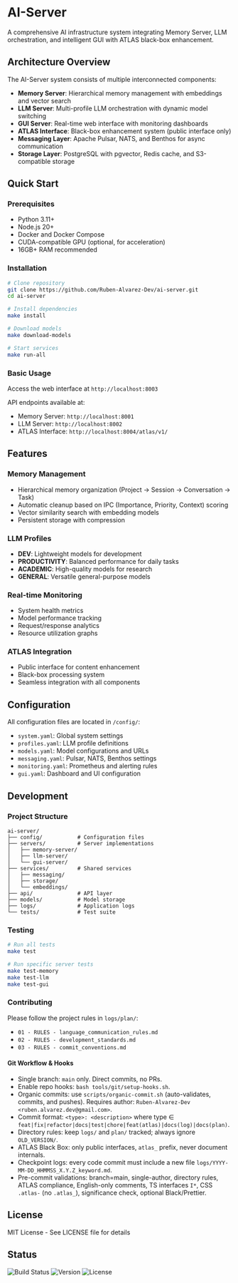 # AI-Server

A comprehensive AI infrastructure system integrating Memory Server, LLM orchestration, and intelligent GUI with ATLAS black-box enhancement.

## Architecture Overview

The AI-Server system consists of multiple interconnected components:

- **Memory Server**: Hierarchical memory management with embeddings and vector search
- **LLM Server**: Multi-profile LLM orchestration with dynamic model switching
- **GUI Server**: Real-time web interface with monitoring dashboards
- **ATLAS Interface**: Black-box enhancement system (public interface only)
- **Messaging Layer**: Apache Pulsar, NATS, and Benthos for async communication
- **Storage Layer**: PostgreSQL with pgvector, Redis cache, and S3-compatible storage

## Quick Start

### Prerequisites

- Python 3.11+
- Node.js 20+
- Docker and Docker Compose
- CUDA-compatible GPU (optional, for acceleration)
- 16GB+ RAM recommended

### Installation

```bash
# Clone repository
git clone https://github.com/Ruben-Alvarez-Dev/ai-server.git
cd ai-server

# Install dependencies
make install

# Download models
make download-models

# Start services
make run-all
```

### Basic Usage

Access the web interface at `http://localhost:8003`

API endpoints available at:
- Memory Server: `http://localhost:8001`
- LLM Server: `http://localhost:8002`
- ATLAS Interface: `http://localhost:8004/atlas/v1/`

## Features

### Memory Management
- Hierarchical memory organization (Project → Session → Conversation → Task)
- Automatic cleanup based on IPC (Importance, Priority, Context) scoring
- Vector similarity search with embedding models
- Persistent storage with compression

### LLM Profiles
- **DEV**: Lightweight models for development
- **PRODUCTIVITY**: Balanced performance for daily tasks
- **ACADEMIC**: High-quality models for research
- **GENERAL**: Versatile general-purpose models

### Real-time Monitoring
- System health metrics
- Model performance tracking
- Request/response analytics
- Resource utilization graphs

### ATLAS Integration
- Public interface for content enhancement
- Black-box processing system
- Seamless integration with all components

## Configuration

All configuration files are located in `/config/`:

- `system.yaml`: Global system settings
- `profiles.yaml`: LLM profile definitions
- `models.yaml`: Model configurations and URLs
- `messaging.yaml`: Pulsar, NATS, Benthos settings
- `monitoring.yaml`: Prometheus and alerting rules
- `gui.yaml`: Dashboard and UI configuration

## Development

### Project Structure

```
ai-server/
├── config/           # Configuration files
├── servers/          # Server implementations
│   ├── memory-server/
│   ├── llm-server/
│   └── gui-server/
├── services/         # Shared services
│   ├── messaging/
│   ├── storage/
│   └── embeddings/
├── api/              # API layer
├── models/           # Model storage
├── logs/             # Application logs
└── tests/            # Test suite
```

### Testing

```bash
# Run all tests
make test

# Run specific server tests
make test-memory
make test-llm
make test-gui
```

### Contributing

Please follow the project rules in `logs/plan/`:
- `01 - RULES - language_communication_rules.md`
- `02 - RULES - development_standards.md`
- `03 - RULES - commit_conventions.md`

#### Git Workflow & Hooks
- Single branch: `main` only. Direct commits, no PRs.
- Enable repo hooks: `bash tools/git/setup-hooks.sh`.
- Organic commits: use `scripts/organic-commit.sh` (auto-validates, commits, and pushes). Requires author: `Ruben-Alvarez-Dev <ruben.alvarez.dev@gmail.com>`.
- Commit format: `<type>: <description>` where type ∈ `feat|fix|refactor|docs|test|chore|feat(atlas)|docs(log)|docs(plan)`.
- Directory rules: keep `logs/` and `plan/` tracked; always ignore `OLD_VERSION/`.
- ATLAS Black Box: only public interfaces, `atlas_` prefix, never document internals.
- Checkpoint logs: every code commit must include a new file `logs/YYYY-MM-DD_HHMMSS_X.Y.Z_keyword.md`.
 - Pre-commit validations: branch=main, single-author, directory rules, ATLAS compliance, English-only comments, TS interfaces `I*`, CSS `.atlas-` (no `.atlas_`), significance check, optional Black/Prettier.

## License

MIT License - See LICENSE file for details

## Status

![Build Status](https://img.shields.io/badge/build-passing-brightgreen)
![Version](https://img.shields.io/badge/version-1.0.0-blue)
![License](https://img.shields.io/badge/license-MIT-green)
